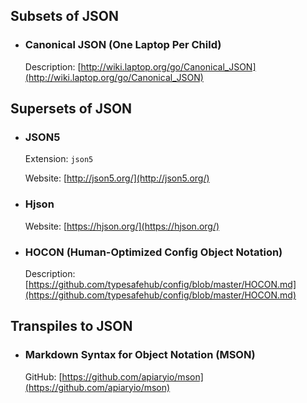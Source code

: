 ## Subsets of JSON

+ ### Canonical JSON (One Laptop Per Child)

    Description: [http://wiki.laptop.org/go/Canonical_JSON](http://wiki.laptop.org/go/Canonical_JSON)

## Supersets of JSON

+ ### JSON5

    Extension: `json5`

    Website: [http://json5.org/](http://json5.org/)

+ ### Hjson

    Website: [https://hjson.org/](https://hjson.org/)

+ ### HOCON (Human-Optimized Config Object Notation)

    Description: [https://github.com/typesafehub/config/blob/master/HOCON.md](https://github.com/typesafehub/config/blob/master/HOCON.md)

## Transpiles to JSON

+ ### Markdown Syntax for Object Notation (MSON)

    GitHub: [https://github.com/apiaryio/mson](https://github.com/apiaryio/mson)

